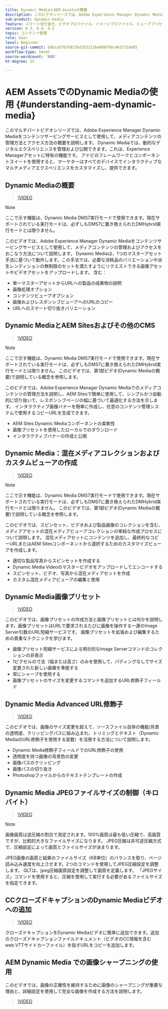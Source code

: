 ```yaml
---
title: Dynamic MediaとAEM Assetsの概要
description: このビデオシリーズでは、Adobe Experience Manager Dynamic Mediaをコンテンツサービングサービスとして使用して、メディアコンテンツの管理方法とアクセス方法の概要を説明します。 Dynamic Mediaでは、動的なデジタルエクスペリエンスを管理および公開できます。これは、Experience Managerアセットに特有の機能です。 アドビのフレームワークとコンポーネントスイートを使用すると、マーケターはすべてのデバイスでインタラクティブなマルチメディアエクスペリエンスをカスタマイズし、提供できます。
sub-product: dynamic-media
feature: スマート切り抜き、ビデオプロファイル、イメージプロファイル、ビューアプリセット、360 VRビデオ、画像セット、スピンセット
version: 6.3, 6.4, 6.5
topic: コンテンツ管理
role: User
level: Beginner
source-git-commit: b0bca57676813bd353213b4808f99c463272de85
workflow-type: tm+mt
source-wordcount: '888'
ht-degree: 1%

---
```



# AEM AssetsでのDynamic Mediaの使用 {#understanding-aem-dynamic-media}

このマルチパートビデオシリーズでは、Adobe Experience Manager Dynamic Mediaをコンテンツサービングサービスとして使用して、メディアコンテンツの管理方法とアクセス方法の概要を説明します。 Dynamic Mediaでは、動的なデジタルエクスペリエンスを管理および公開できます。これは、Experience Managerアセットに特有の機能です。 アドビのフレームワークとコンポーネントスイートを使用すると、マーケターはすべてのデバイスでインタラクティブなマルチメディアエクスペリエンスをカスタマイズし、提供できます。

## Dynamic Mediaの概要

>[!VIDEO](https://video.tv.adobe.com/v/27144/?quality=9&learn=on)

>[!NOTE]
>
>ここで示す機能は、Dynamic Media DMS7実行モードで使用できます。現在サポートされている実行モードは、必ずしもDMS7に置き換えられたDMHybrid実行モードとは限りません。

このビデオでは、Adobe Experience Manager Dynamic Mediaをコンテンツサービングサービスとして使用して、メディアコンテンツの管理およびアクセスをおこなう方法について説明します。 Dynamic Mediaは、1つのマスターアセット手法に基づいて動作します。この手法では、必要な消耗品のバリエーションや派生レンディションの無制限のセットを満たすようにリクエストできる画像アセットやビデオアセットをアップロードします。 含む：

* 単一マスターアセットからURLへの製品の成果物の説明
* 画像処理オプション
* コンテンツビューアオプション
* 画像およびレスポンシブビューアへのURLのコピー
* URLへのスマート切り抜きバリエーション

## Dynamic MediaとAEM Sitesおよびその他のCMS

>[!VIDEO](https://video.tv.adobe.com/v/27145/?quality=9&learn=on)

>[!NOTE]
>
>ここで示す機能は、Dynamic Media DMS7実行モードで使用できます。現在サポートされている実行モードは、必ずしもDMS7に置き換えられたDMHybrid実行モードとは限りません。 このビデオでは、第1部ビデオ(Dynamic Mediaの概要)で説明している概念を参照します。

このビデオでは、Adobe Experience Manager Dynamic Mediaでのメディアコンテンツの管理方法を説明し、AEM Sitesで簡単に使用して、シンプルかつ自動的に切り抜いて、レスポンシブページの幅に基づいて最適化する方法を示します。 インタラクティブ画像バナーを簡単に作成し、任意のコンテンツ管理システムで使用するコピーURLを生成できます。

* AEM Sites Dynamic Mediaコンポーネントの柔軟性
* 画像プリセットを使用したローカルでのダウンロード
* インタラクティブバナーの作成と公開

## Dynamic Media：混在メディアコレクションおよびカスタムビューアの作成

>[!VIDEO](https://video.tv.adobe.com/v/27146/?quality=9&learn=on)

>[!NOTE]
>
>ここで示す機能は、Dynamic Media DMS7実行モードで使用できます。現在サポートされている実行モードは、必ずしもDMS7に置き換えられたDMHybrid実行モードとは限りません。 このビデオでは、第1部ビデオ(Dynamic Mediaの概要)で説明している概念を参照します。

このビデオでは、スピンセット、ビデオおよび製品画像のコレクションを含む、メディアアセットの混在メディアビューアコレクションの単純な作成プロセスについて説明します。 混在メディアセットにコンテンツを追加し、最終的なコピーURLまたはAEM Sitesコンポーネントから選択するためのカスタマイズビューアを作成します。

* 適切な製品写真からスピンセットを作成する
* Dynamic Media Videoのマスタービデオをアップロードしてエンコードする
* スピンセット、ビデオ、写真から混在メディアセットを作成
* カスタム混在メディアビューアの編集と使用

## Dynamic Media画像プリセット

>[!VIDEO](https://video.tv.adobe.com/v/27320/?quality=9&learn=on)

このビデオでは、画像プリセットの作成方法と画像プリセットとは何かを説明します。画像プリセットはURLで要求されるたびに画像を操作する一連のImage Server引数のURL短縮サービスです。 画像プリセットを拡張および編集するための貴重なテクニックを学びます。

* 画像プリセット短縮サービスによる明示的なImage Serverコマンドのコレクションの非表示
* 1ピクセルの寸法（幅または高さ）のみを使用して、パディングなしでサイズ変更された新しい画像を準拠する
* 常にシャープを使用する
* 画像プリセットのサイズを変更するコマンドを追加するURL修飾子フィールド

## Dynamic Media Advanced URL修飾子

>[!VIDEO](https://video.tv.adobe.com/v/27319/?quality=9&learn=on)

このビデオでは、画像のサイズ変更を超えて、ソースファイル自体の機能(背景の透明度、クリッピングパスに組み込まれ、トリミングとテキスト（Dynamic MediaのURL修飾子を使用する変数）を活用する方法について説明します。

* Dynamic Media修飾子フィールドでのURL修飾子の使用
* 透明度を持つ画像の背景色の変更
* 画像パスのクリッピング
* 画像パスの切り抜き
* Photoshopファイルからのテキストテンプレートの作成

## Dynamic Media JPEGファイルサイズの制御（キロバイト）

>[!VIDEO](https://video.tv.adobe.com/v/27404/?quality=9&learn=on)


>[!NOTE]
>
>画像画質は逆圧縮の割合で測定されます。100%画質は最も低い圧縮で、高画質ですが、比較的大きなファイルサイズになります。 JPEG圧縮は非可逆圧縮方式で、圧縮設定によって画質とファイルサイズが決まります。

JPEG画像の画質と結果のファイルサイズ（KB単位）のバランスを取り、ページ読み込み速度を向上させます。2つのコマンドを使用してJPEG圧縮設定を調整します。 QLTは、jpeg圧縮画質設定を調整して画質を定義します。 「JPEGサイズ」コマンドを使用すると、圧縮を使用して実行する必要があるファイルサイズを指定できます。

## CCクローズドキャプションのDynamic Mediaビデオへの追加

>[!VIDEO](https://video.tv.adobe.com/v/28074/?quality=9&learn=on)

クローズドキャプションをDynamic Mediaビデオに簡単に追加できます。追加のクローズドキャプションファイルドキュメント（ビデオのCC情報を含むweb.VTTサイドカーファイル）を指すURLをコピーを追加します。

## AEM Dynamic Media での画像シャープニングの使用

このビデオでは、画像の正確性を維持するために画像のシャープニングが重要な理由と、詳細設定を使用して完全な画像を作成する方法を説明します。

>[!VIDEO](https://demos-pub.assetsadobe.com/etc/dam/viewers/s7viewers/html5/VideoViewer.html?asset=%2Fcontent%2Fdam%2Fdm-public-facing-upgrade-portal-video%2F04_DynamicImagery_AdvancedSettings_071917_BH.mp4&amp;config=/etc/dam/presets/viewer/Video_social&amp;serverUrl=https%3A%2F%2Fadobedemo62-h.assetsadobe.com%2Fis%2Fimage%2F&amp;contenturl=%2F&amp;config2=/etc/dam/presets/analytics&amp;videoserverurl=https://gateway-na.assetsadobe.com/DMGateway/public/demoCo&amp;posterimage=/content/dam/dm-public-facing-upgrade-portal-video/04_DynamicImagery_AdvancedSettings_071917_BH.mp4)
